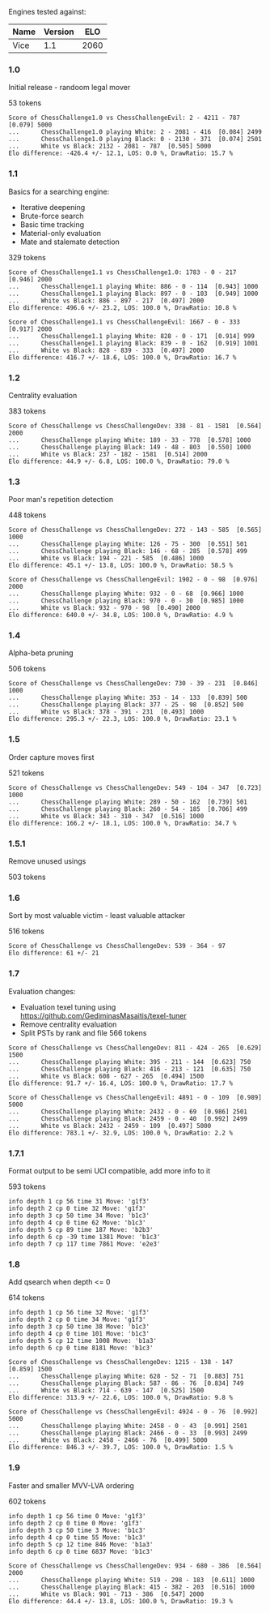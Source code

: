 Engines tested against:

| Name | Version | ELO |
| --- | --- | --- |
| Vice | 1.1 | 2060 |

### 1.0
Initial release - randoom legal mover

53 tokens

```
Score of ChessChallenge1.0 vs ChessChallengeEvil: 2 - 4211 - 787  [0.079] 5000
...      ChessChallenge1.0 playing White: 2 - 2081 - 416  [0.084] 2499
...      ChessChallenge1.0 playing Black: 0 - 2130 - 371  [0.074] 2501
...      White vs Black: 2132 - 2081 - 787  [0.505] 5000
Elo difference: -426.4 +/- 12.1, LOS: 0.0 %, DrawRatio: 15.7 %
```

### 1.1
Basics for a searching engine:
* Iterative deepening
* Brute-force search
* Basic time tracking
* Material-only evaluation
* Mate and stalemate detection

329 tokens

```
Score of ChessChallenge1.1 vs ChessChallenge1.0: 1783 - 0 - 217  [0.946] 2000
...      ChessChallenge1.1 playing White: 886 - 0 - 114  [0.943] 1000
...      ChessChallenge1.1 playing Black: 897 - 0 - 103  [0.949] 1000
...      White vs Black: 886 - 897 - 217  [0.497] 2000
Elo difference: 496.6 +/- 23.2, LOS: 100.0 %, DrawRatio: 10.8 %

Score of ChessChallenge1.1 vs ChessChallengeEvil: 1667 - 0 - 333  [0.917] 2000
...      ChessChallenge1.1 playing White: 828 - 0 - 171  [0.914] 999
...      ChessChallenge1.1 playing Black: 839 - 0 - 162  [0.919] 1001
...      White vs Black: 828 - 839 - 333  [0.497] 2000
Elo difference: 416.7 +/- 18.6, LOS: 100.0 %, DrawRatio: 16.7 %
```

### 1.2
Centrality evaluation

383 tokens

```
Score of ChessChallenge vs ChessChallengeDev: 338 - 81 - 1581  [0.564] 2000
...      ChessChallenge playing White: 189 - 33 - 778  [0.578] 1000
...      ChessChallenge playing Black: 149 - 48 - 803  [0.550] 1000
...      White vs Black: 237 - 182 - 1581  [0.514] 2000
Elo difference: 44.9 +/- 6.8, LOS: 100.0 %, DrawRatio: 79.0 %
```

### 1.3
Poor man's repetition detection

448 tokens

```
Score of ChessChallenge vs ChessChallengeDev: 272 - 143 - 585  [0.565] 1000
...      ChessChallenge playing White: 126 - 75 - 300  [0.551] 501
...      ChessChallenge playing Black: 146 - 68 - 285  [0.578] 499
...      White vs Black: 194 - 221 - 585  [0.486] 1000
Elo difference: 45.1 +/- 13.8, LOS: 100.0 %, DrawRatio: 58.5 %

Score of ChessChallenge vs ChessChallengeEvil: 1902 - 0 - 98  [0.976] 2000
...      ChessChallenge playing White: 932 - 0 - 68  [0.966] 1000
...      ChessChallenge playing Black: 970 - 0 - 30  [0.985] 1000
...      White vs Black: 932 - 970 - 98  [0.490] 2000
Elo difference: 640.0 +/- 34.8, LOS: 100.0 %, DrawRatio: 4.9 %
```

### 1.4
Alpha-beta pruning

506 tokens

```
Score of ChessChallenge vs ChessChallengeDev: 730 - 39 - 231  [0.846] 1000
...      ChessChallenge playing White: 353 - 14 - 133  [0.839] 500
...      ChessChallenge playing Black: 377 - 25 - 98  [0.852] 500
...      White vs Black: 378 - 391 - 231  [0.493] 1000
Elo difference: 295.3 +/- 22.3, LOS: 100.0 %, DrawRatio: 23.1 %
```

### 1.5
Order capture moves first

521 tokens

```
Score of ChessChallenge vs ChessChallengeDev: 549 - 104 - 347  [0.723] 1000
...      ChessChallenge playing White: 289 - 50 - 162  [0.739] 501
...      ChessChallenge playing Black: 260 - 54 - 185  [0.706] 499
...      White vs Black: 343 - 310 - 347  [0.516] 1000
Elo difference: 166.2 +/- 18.1, LOS: 100.0 %, DrawRatio: 34.7 %
```

### 1.5.1
Remove unused usings

503 tokens

### 1.6
Sort by most valuable victim - least valuable attacker

516 tokens

```
Score of ChessChallenge vs ChessChallengeDev: 539 - 364 - 97
Elo difference: 61 +/- 21
```

### 1.7
Evaluation changes:
* Evaluation texel tuning using https://github.com/GediminasMasaitis/texel-tuner
* Remove centrality evaluation
* Split PSTs by rank and file
566 tokens

```
Score of ChessChallenge vs ChessChallengeDev: 811 - 424 - 265  [0.629] 1500
...      ChessChallenge playing White: 395 - 211 - 144  [0.623] 750
...      ChessChallenge playing Black: 416 - 213 - 121  [0.635] 750
...      White vs Black: 608 - 627 - 265  [0.494] 1500
Elo difference: 91.7 +/- 16.4, LOS: 100.0 %, DrawRatio: 17.7 %

Score of ChessChallenge vs ChessChallengeEvil: 4891 - 0 - 109  [0.989] 5000
...      ChessChallenge playing White: 2432 - 0 - 69  [0.986] 2501
...      ChessChallenge playing Black: 2459 - 0 - 40  [0.992] 2499
...      White vs Black: 2432 - 2459 - 109  [0.497] 5000
Elo difference: 783.1 +/- 32.9, LOS: 100.0 %, DrawRatio: 2.2 %
```

### 1.7.1
Format output to be semi UCI compatible, add more info to it

593 tokens

```
info depth 1 cp 56 time 31 Move: 'g1f3'
info depth 2 cp 0 time 32 Move: 'g1f3'
info depth 3 cp 50 time 34 Move: 'b1c3'
info depth 4 cp 0 time 62 Move: 'b1c3'
info depth 5 cp 89 time 187 Move: 'b2b3'
info depth 6 cp -39 time 1381 Move: 'b1c3'
info depth 7 cp 117 time 7861 Move: 'e2e3'
```

### 1.8
Add qsearch when depth <= 0

614 tokens

```
info depth 1 cp 56 time 32 Move: 'g1f3'
info depth 2 cp 0 time 34 Move: 'g1f3'
info depth 3 cp 50 time 38 Move: 'b1c3'
info depth 4 cp 0 time 101 Move: 'b1c3'
info depth 5 cp 12 time 1008 Move: 'b1a3'
info depth 6 cp 0 time 8181 Move: 'b1c3'
```

```
Score of ChessChallenge vs ChessChallengeDev: 1215 - 138 - 147  [0.859] 1500
...      ChessChallenge playing White: 628 - 52 - 71  [0.883] 751
...      ChessChallenge playing Black: 587 - 86 - 76  [0.834] 749
...      White vs Black: 714 - 639 - 147  [0.525] 1500
Elo difference: 313.9 +/- 22.6, LOS: 100.0 %, DrawRatio: 9.8 %

Score of ChessChallenge vs ChessChallengeEvil: 4924 - 0 - 76  [0.992] 5000
...      ChessChallenge playing White: 2458 - 0 - 43  [0.991] 2501
...      ChessChallenge playing Black: 2466 - 0 - 33  [0.993] 2499
...      White vs Black: 2458 - 2466 - 76  [0.499] 5000
Elo difference: 846.3 +/- 39.7, LOS: 100.0 %, DrawRatio: 1.5 %
```

### 1.9
Faster and smaller MVV-LVA ordering

602 tokens

```
info depth 1 cp 56 time 0 Move: 'g1f3'
info depth 2 cp 0 time 0 Move: 'g1f3'
info depth 3 cp 50 time 3 Move: 'b1c3'
info depth 4 cp 0 time 55 Move: 'b1c3'
info depth 5 cp 12 time 846 Move: 'b1a3'
info depth 6 cp 0 time 6837 Move: 'b1c3'
```

```
Score of ChessChallenge vs ChessChallengeDev: 934 - 680 - 386  [0.564] 2000
...      ChessChallenge playing White: 519 - 298 - 183  [0.611] 1000
...      ChessChallenge playing Black: 415 - 382 - 203  [0.516] 1000
...      White vs Black: 901 - 713 - 386  [0.547] 2000
Elo difference: 44.4 +/- 13.8, LOS: 100.0 %, DrawRatio: 19.3 %
```